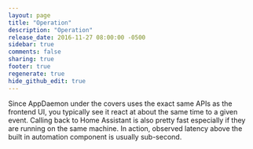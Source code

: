 ```yaml
---
layout: page
title: "Operation"
description: "Operation"
release_date: 2016-11-27 08:00:00 -0500
sidebar: true
comments: false
sharing: true
footer: true
regenerate: true
hide_github_edit: true
---
```


Since AppDaemon under the covers uses the exact same APIs as the frontend UI, you typically see it react at about the same time to a given event. Calling back to Home Assistant is also pretty fast especially if they are running on the same machine. In action, observed latency above the built in automation component is usually sub-second.

